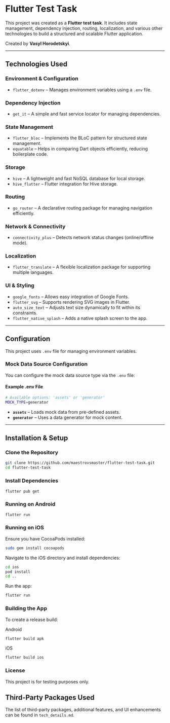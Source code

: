#  Flutter Test Task

This project was created as a **Flutter test task**. It includes state management, dependency injection, routing, localization, and various other technologies to build a structured and scalable Flutter application.

Created by **Vasyl Horodetskyi**.

---

##  Technologies Used

###  Environment & Configuration
- `flutter_dotenv` – Manages environment variables using a `.env` file.

###  Dependency Injection
- `get_it` – A simple and fast service locator for managing dependencies.

###  State Management
- `flutter_bloc` – Implements the BLoC pattern for structured state management.
- `equatable` – Helps in comparing Dart objects efficiently, reducing boilerplate code.

###  Storage
- `hive` – A lightweight and fast NoSQL database for local storage.
- `hive_flutter` – Flutter integration for Hive storage.

###  Routing
- `go_router` – A declarative routing package for managing navigation efficiently.

###  Network & Connectivity
- `connectivity_plus` – Detects network status changes (online/offline mode).

###  Localization
- `flutter_translate` – A flexible localization package for supporting multiple languages.

###  UI & Styling
- `google_fonts` – Allows easy integration of Google Fonts.
- `flutter_svg` – Supports rendering SVG images in Flutter.
- `auto_size_text` – Adjusts text size dynamically to fit within its constraints.
- `flutter_native_splash` – Adds a native splash screen to the app.


---

##  Configuration
This project uses `.env` file for managing environment variables.  

### Mock Data Source Configuration
You can configure the mock data source type via the `.env` file:

####  Example .env File
```sh
# Available options: 'assets' or 'generator'
MOCK_TYPE=generator
```
- **`assets`** – Loads mock data from pre-defined assets.
- **`generator`** – Uses a data generator for mock content.

---

##  Installation & Setup

###  Clone the Repository
```sh
git clone https://github.com/maestrovsmaster/flutter-test-task.git
cd flutter-test-task
```

###  Install Dependencies
```sh
flutter pub get
```


###  Running on Android
```sh
flutter run
```


###  Running on iOS
Ensure you have CocoaPods installed:
```sh
sudo gem install cocoapods
```
Navigate to the iOS directory and install dependencies:
```sh
cd ios
pod install
cd ..
```
Run the app:
```sh
flutter run
```

###  Building the App
To create a release build:

Android
```sh
flutter build apk
```
iOS
```sh
flutter build ios
```
###  License
This project is for testing purposes only.



## Third-Party Packages Used  
The list of third-party packages, additional features, and UI enhancements can be found in `tech_details.md`.  



